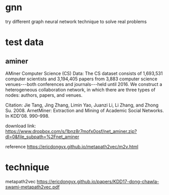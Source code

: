 # gnn
try different graph neural network technique to solve real problems

# test data
## aminer
AMiner Computer Science (CS) Data: The CS dataset consists of 1,693,531 computer scientists and 3,194,405 papers from 3,883 computer science venues---both conferences and journals---held until 2016. We construct a heterogeneous collaboration network, in which there are three types of nodes: authors, papers, and venues.

Citation: Jie Tang, Jing Zhang, Limin Yao, Juanzi Li, Li Zhang, and Zhong Su. 2008. ArnetMiner: Extraction and Mining of Academic Social Networks. In KDD'08. 990–998.

download link: https://www.dropbox.com/s/1bnz8r7mofx0osf/net_aminer.zip?dl=0&file_subpath=%2Fnet_aminer 

reference https://ericdongyx.github.io/metapath2vec/m2v.html

# technique
metapath2vec  https://ericdongyx.github.io/papers/KDD17-dong-chawla-swami-metapath2vec.pdf
